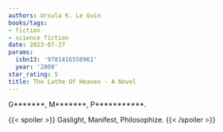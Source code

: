 ```yaml
---
authors: Ursula K. Le Guin
books/tags:
- fiction
- science fiction
date: 2023-07-27
params:
  isbn13: '9781416556961'
  year: '2008'
star_rating: 5
title: The Lathe Of Heaven - A Novel
---
```


G\*\*\*\*\*\*\*, M\*\*\*\*\*\*\*, P\*\*\*\*\*\*\*\*\*\*\*.

<!--more-->

{{< spoiler >}} Gaslight, Manifest, Philosophize. {{< /spoiler >}}
